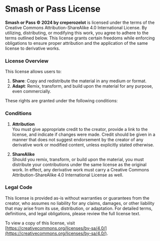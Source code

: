 # Smash or Pass License

**Smash or Pass © 2024 by creperozelot** is licensed under the terms of the Creative Commons Attribution-ShareAlike 4.0 International License. By utilizing, distributing, or modifying this work, you agree to adhere to the terms outlined below. This license grants certain freedoms while enforcing obligations to ensure proper attribution and the application of the same license to derivative works.

### License Overview

This license allows users to:
1. **Share**: Copy and redistribute the material in any medium or format.
2. **Adapt**: Remix, transform, and build upon the material for any purpose, even commercially.

These rights are granted under the following conditions:

### Conditions

1. **Attribution**  
   You must give appropriate credit to the creator, provide a link to the license, and indicate if changes were made. Credit should be given in a manner that does not suggest endorsement by the creator of any derivative work or modified content, unless explicitly stated otherwise.

2. **ShareAlike**  
   Should you remix, transform, or build upon the material, you must distribute your contributions under the same license as the original work. In effect, any derivative work must carry a Creative Commons Attribution-ShareAlike 4.0 International License as well.

### Legal Code

This license is provided as-is without warranties or guarantees from the creator, who assumes no liability for any claims, damages, or other liability that may arise from its use, distribution, or adaptation. For detailed terms, definitions, and legal obligations, please review the full license text.

To view a copy of this license, visit [https://creativecommons.org/licenses/by-sa/4.0/](https://creativecommons.org/licenses/by-sa/4.0/).
